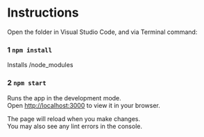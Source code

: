 # Instructions

Open the folder in Visual Studio Code, and via Terminal command:

### 1 `npm install`

Installs /node_modules

### 2 `npm start`

Runs the app in the development mode.\
Open [http://localhost:3000](http://localhost:3000) to view it in your browser.

The page will reload when you make changes.\
You may also see any lint errors in the console.
